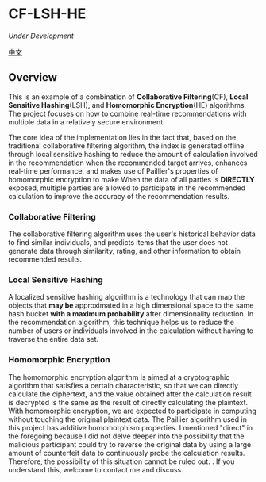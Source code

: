 # CF-LSH-HE
*Under Development*

[中文](README_zh-CN.md)

## Overview
This is an example of a combination of **Collaborative Filtering**(CF), **Local Sensitive Hashing**(LSH), and **Homomorphic Encryption**(HE) algorithms. The project focuses on how to combine real-time recommendations with multiple data in a relatively secure environment.

The core idea of the implementation lies in the fact that, based on the traditional collaborative filtering algorithm, the index is generated offline through local sensitive hashing to reduce the amount of calculation involved in the recommendation when the recommended target arrives, enhances real-time performance, and makes use of Paillier's properties of homomorphic encryption to make When the data of all parties is **DIRECTLY** exposed, multiple parties are allowed to participate in the recommended calculation to improve the accuracy of the recommendation results.

### Collaborative Filtering
The collaborative filtering algorithm uses the user's historical behavior data to find similar individuals, and predicts items that the user does not generate data through similarity, rating, and other information to obtain recommended results.

### Local Sensitive Hashing
A localized sensitive hashing algorithm is a technology that can map the objects that **may be** approximated in a high dimensional space to the same hash bucket **with a maximum probability** after dimensionality reduction. In the recommendation algorithm, this technique helps us to reduce the number of users or individuals involved in the calculation without having to traverse the entire data set.

### Homomorphic Encryption
The homomorphic encryption algorithm is aimed at a cryptographic algorithm that satisfies a certain characteristic, so that we can directly calculate the ciphertext, and the value obtained after the calculation result is decrypted is the same as the result of directly calculating the plaintext. With homomorphic encryption, we are expected to participate in computing without touching the original plaintext data. The Paillier algorithm used in this project has additive homomorphism properties. I mentioned "direct" in the foregoing because I did not delve deeper into the possibility that the malicious participant could try to reverse the original data by using a large amount of counterfeit data to continuously probe the calculation results. Therefore, the possibility of this situation cannot be ruled out. . If you understand this, welcome to contact me and discuss.
